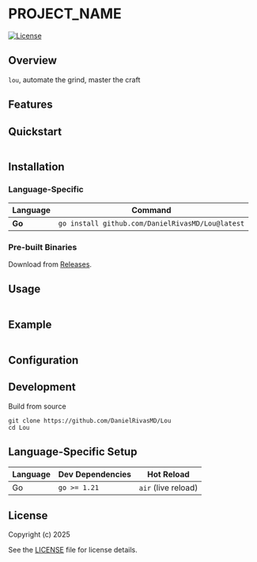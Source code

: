 # PROJECT_NAME

[![License](https://img.shields.io/badge/license-GPLv3-blue.svg)](LICENSE)

## Overview
`lou`, automate the grind, master the craft


## Features

## Quickstart
```
```

## Installation

### **Language-Specific**
| Language   | Command                                                                 |
|------------|-------------------------------------------------------------------------|
| **Go**     | `go install github.com/DanielRivasMD/Lou@latest`                  |

### **Pre-built Binaries**
Download from [Releases](https://github.com/DanielRivasMD/Lou/releases).

## Usage

```
```

## Example
```
```

## Configuration

## Development

Build from source
```
git clone https://github.com/DanielRivasMD/Lou
cd Lou
```

## Language-Specific Setup

| Language | Dev Dependencies | Hot Reload           |
|----------|------------------|----------------------|
| Go       | `go >= 1.21`     | `air` (live reload)  |

## License
Copyright (c) 2025

See the [LICENSE](LICENSE) file for license details.
